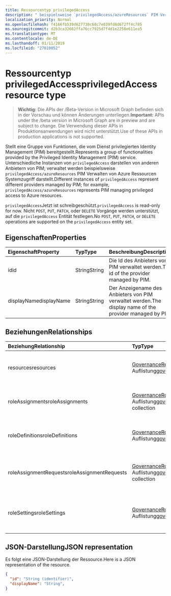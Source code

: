 ```yaml
---
title: Ressourcentyp privilegedAccess
description: " beispielsweise `privilegedAccess/azureResources` PIM Verwalten von Azure Ressourcen Systemzugriff darstellt."
localization_priority: Normal
ms.openlocfilehash: f4166fb539d627730c68c7e039fd8d672ff4c785
ms.sourcegitcommit: d2b3ca32602ffa76cc7925d7f4d1e2258e611ea5
ms.translationtype: MT
ms.contentlocale: de-DE
ms.lasthandoff: 01/11/2019
ms.locfileid: "27810052"
---
```

# <a name="privilegedaccess-resource-type"></a><span data-ttu-id="03a8b-103">Ressourcentyp privilegedAccess</span><span class="sxs-lookup"><span data-stu-id="03a8b-103">privilegedAccess resource type</span></span>

> <span data-ttu-id="03a8b-104">**Wichtig:** Die APIs der /Beta-Version in Microsoft Graph befinden sich in der Vorschau und können Änderungen unterliegen.</span><span class="sxs-lookup"><span data-stu-id="03a8b-104">**Important:** APIs under the /beta version in Microsoft Graph are in preview and are subject to change.</span></span> <span data-ttu-id="03a8b-105">Die Verwendung dieser APIs in Produktionsanwendungen wird nicht unterstützt.</span><span class="sxs-lookup"><span data-stu-id="03a8b-105">Use of these APIs in production applications is not supported.</span></span>

<span data-ttu-id="03a8b-106">Stellt eine Gruppe von Funktionen, die vom Dienst privilegierten Identity Management (PIM) bereitgestellt.</span><span class="sxs-lookup"><span data-stu-id="03a8b-106">Represents a group of functionalities provided by the Privileged Identity Management (PIM) service.</span></span> <span data-ttu-id="03a8b-107">Unterschiedliche Instanzen von `privilegedAccess` darstellen von anderen Anbietern von PIM; verwaltet werden beispielsweise `privilegedAccess/azureResources` PIM Verwalten von Azure Ressourcen Systemzugriff darstellt.</span><span class="sxs-lookup"><span data-stu-id="03a8b-107">Different instances of `privilegedAccess` represent different providers managed by PIM; for example, `privilegedAccess/azureResources` represents PIM managing privileged access to Azure resources.</span></span>


<span data-ttu-id="03a8b-108">`privilegedAccess`Jetzt ist schreibgeschützt.</span><span class="sxs-lookup"><span data-stu-id="03a8b-108">`privilegedAccess` is read-only for now.</span></span> <span data-ttu-id="03a8b-109">Nicht `POST`, `PUT`, `PATCH`, oder `DELETE` Vorgänge werden unterstützt, auf die `privilegedAccess` Entität festlegen.</span><span class="sxs-lookup"><span data-stu-id="03a8b-109">No `POST`, `PUT`, `PATCH`, or `DELETE` operations are supported on the `privilegedAccess` entity set.</span></span>

## <a name="properties"></a><span data-ttu-id="03a8b-110">Eigenschaften</span><span class="sxs-lookup"><span data-stu-id="03a8b-110">Properties</span></span>
| <span data-ttu-id="03a8b-111">Eigenschaft</span><span class="sxs-lookup"><span data-stu-id="03a8b-111">Property</span></span>  | <span data-ttu-id="03a8b-112">Typ</span><span class="sxs-lookup"><span data-stu-id="03a8b-112">Type</span></span>      |<span data-ttu-id="03a8b-113">Beschreibung</span><span class="sxs-lookup"><span data-stu-id="03a8b-113">Description</span></span>|
|:----------|:----------|:----------|
|<span data-ttu-id="03a8b-114">id</span><span class="sxs-lookup"><span data-stu-id="03a8b-114">id</span></span>         |<span data-ttu-id="03a8b-115">String</span><span class="sxs-lookup"><span data-stu-id="03a8b-115">String</span></span>     |<span data-ttu-id="03a8b-116">Die Id des Anbieters von PIM verwaltet werden.</span><span class="sxs-lookup"><span data-stu-id="03a8b-116">The id of the provider managed by PIM.</span></span>|
|<span data-ttu-id="03a8b-117">displayName</span><span class="sxs-lookup"><span data-stu-id="03a8b-117">displayName</span></span>|<span data-ttu-id="03a8b-118">String</span><span class="sxs-lookup"><span data-stu-id="03a8b-118">String</span></span>     |<span data-ttu-id="03a8b-119">Der Anzeigename des Anbieters von PIM verwaltet werden.</span><span class="sxs-lookup"><span data-stu-id="03a8b-119">The display name of the provider managed by PIM.</span></span>|


## <a name="relationships"></a><span data-ttu-id="03a8b-120">Beziehungen</span><span class="sxs-lookup"><span data-stu-id="03a8b-120">Relationships</span></span>
| <span data-ttu-id="03a8b-121">Beziehung</span><span class="sxs-lookup"><span data-stu-id="03a8b-121">Relationship</span></span>   | <span data-ttu-id="03a8b-122">Typ</span><span class="sxs-lookup"><span data-stu-id="03a8b-122">Type</span></span>                                         |<span data-ttu-id="03a8b-123">Beschreibung</span><span class="sxs-lookup"><span data-stu-id="03a8b-123">Description</span></span>|
|:---------------|:---------------------------------------------|:----------|
|<span data-ttu-id="03a8b-124">resources</span><span class="sxs-lookup"><span data-stu-id="03a8b-124">resources</span></span>       |<span data-ttu-id="03a8b-125">[GovernanceResource](../resources/governanceresource.md) -Auflistung</span><span class="sxs-lookup"><span data-stu-id="03a8b-125">[governanceResource](../resources/governanceresource.md) collection</span></span>            |<span data-ttu-id="03a8b-126">Eine Auflistung von Ressourcen für den Anbieter.</span><span class="sxs-lookup"><span data-stu-id="03a8b-126">A collection of resources for the provider.</span></span>|
|<span data-ttu-id="03a8b-127">roleAssignments</span><span class="sxs-lookup"><span data-stu-id="03a8b-127">roleAssignments</span></span> |<span data-ttu-id="03a8b-128">[GovernanceRoleAssignment](../resources/governanceroleassignment.md) -Auflistung</span><span class="sxs-lookup"><span data-stu-id="03a8b-128">[governanceRoleAssignment](../resources/governanceroleassignment.md) collection</span></span>|<span data-ttu-id="03a8b-129">Eine Auflistung von rollenzuweisungen für den Anbieter.</span><span class="sxs-lookup"><span data-stu-id="03a8b-129">A collection of role assignments for the provider.</span></span>|
|<span data-ttu-id="03a8b-130">roleDefinitions</span><span class="sxs-lookup"><span data-stu-id="03a8b-130">roleDefinitions</span></span> |<span data-ttu-id="03a8b-131">[GovernanceRoleDefinition](../resources/governanceroledefinition.md) -Auflistung</span><span class="sxs-lookup"><span data-stu-id="03a8b-131">[governanceRoleDefinition](../resources/governanceroledefinition.md) collection</span></span>|<span data-ttu-id="03a8b-132">Eine Auflistung von Definitionen für den Anbieter Rolle.</span><span class="sxs-lookup"><span data-stu-id="03a8b-132">A collection of role defintions for the provider.</span></span>|
|<span data-ttu-id="03a8b-133">roleAssignmentRequests</span><span class="sxs-lookup"><span data-stu-id="03a8b-133">roleAssignmentRequests</span></span> |<span data-ttu-id="03a8b-134">[GovernanceRoleAssignmentRequest](../resources/governanceroleassignmentrequest.md) -Auflistung</span><span class="sxs-lookup"><span data-stu-id="03a8b-134">[governanceRoleAssignmentRequest](../resources/governanceroleassignmentrequest.md) collection</span></span>|<span data-ttu-id="03a8b-135">Eine Auflistung von Role Assignment-Anforderungen für den Anbieter.</span><span class="sxs-lookup"><span data-stu-id="03a8b-135">A collection of role assignment requests for the provider.</span></span>|
|<span data-ttu-id="03a8b-136">roleSettings</span><span class="sxs-lookup"><span data-stu-id="03a8b-136">roleSettings</span></span> |<span data-ttu-id="03a8b-137">[GovernanceRoleSetting](../resources/governancerolesetting.md) -Auflistung</span><span class="sxs-lookup"><span data-stu-id="03a8b-137">[governanceRoleSetting](../resources/governancerolesetting.md) collection</span></span>|<span data-ttu-id="03a8b-138">Eine Auflistung von Einstellungen für Serverrollen für den Anbieter.</span><span class="sxs-lookup"><span data-stu-id="03a8b-138">A collection of role settings for the provider.</span></span>|


## <a name="json-representation"></a><span data-ttu-id="03a8b-139">JSON-Darstellung</span><span class="sxs-lookup"><span data-stu-id="03a8b-139">JSON representation</span></span>

<span data-ttu-id="03a8b-140">Es folgt eine JSON-Darstellung der Ressource.</span><span class="sxs-lookup"><span data-stu-id="03a8b-140">Here is a JSON representation of the resource.</span></span>

<!-- {
  "blockType": "resource",
  "optionalProperties": [

  ],
  "@odata.type": "microsoft.graph.privilegedAccess"
}-->

```json
{
  "id": "String (identifier)",
  "displayName": "String",
}
```


<!-- uuid: 8fcb5dbc-d5aa-4681-8e31-b001d5168d79
2015-10-25 14:57:30 UTC -->
<!-- {
  "type": "#page.annotation",
  "description": "privilegedAccess",
  "keywords": "",
  "section": "documentation",
  "tocPath": ""
}-->
